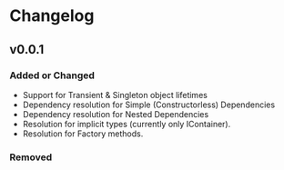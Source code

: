 # Changelog

## v0.0.1

### Added or Changed
- Support for Transient & Singleton object lifetimes
- Dependency resolution for Simple (Constructorless) Dependencies
- Dependency resolution for Nested Dependencies
- Resolution for implicit types (currently only IContainer).
- Resolution for Factory methods.

### Removed